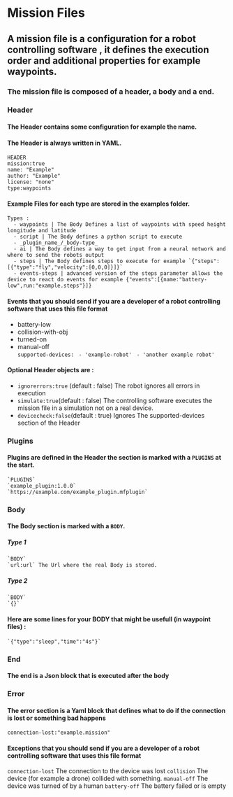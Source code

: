 # Mission Files
## A mission file is a configuration for a robot controlling software , it defines the execution order and additional properties for example waypoints.
### The mission file is composed of a header, a body and a end.
  
  
### Header 
#### The Header contains some configuration for example the name.
#### The Header is always written in YAML.


   `HEADER`  
    `mission:true`       
    `name: "Example"`      
    `author: "Example"`     
    `license: "none"`     
    `type:waypoints`   
#### Example Files for each type are stored in the examples folder. 
    Types :     
      - waypoints | The Body Defines a list of waypoints with speed height longitude and latitude     
      - script | The Body defines a python script to execute
      - _plugin_name_/_body-type_    
      - ai | The Body defines a way to get input from a neural network and where to send the robots output
      - steps | The Body defines steps to execute for example `{"steps":[{"type":"fly","velocity":[0,0,0]}]}`
      - events-steps | advanced version of the steps parameter allows the device to react do events for example {"events":[{name:"battery-low",run:"example.steps"}]} 
#### Events that you should send if you are a developer of a robot controlling software that uses this file format
- battery-low
- collision-with-obj
- turned-on
- manual-off        
    `supported-devices:`
    ` - 'example-robot'`
    ` - 'another example robot'`
#### Optional Header objects are :
  - `ignorerrors:true` (default : false) The robot ignores all errors in execution
  - `simulate:true`(default : false)  The controlling software executes the mission file in a simulation not on a real device.
  - `devicecheck:false`(default : true) Ignores The supported-devices section of the Header
### Plugins
#### Plugins are defined in the Header the section is marked with a `PLUGINS` at the start.
    `PLUGINS`
    `example_plugin:1.0.0`
    `https://example.com/example_plugin.mfplugin`
### Body
#### The Body section is marked with a `BODY`.     
##### Type 1
    `BODY`     
    `url:url` The Url where the real Body is stored.     
##### Type 2
    `BODY`    
    `{}`       
#### Here are some lines for your BODY that might be usefull (in waypoint files) :
    `{"type":"sleep","time":"4s"}`
### End
#### The end is a Json block that is executed after the body
### Error
#### The error section is a Yaml block that defines what to do if the connection is lost or something bad happens
  `connection-lost:"example.mission"`
#### Exceptions that you should send if you are a developer of a robot controlling software that uses this file format
   `connection-lost` The connection to the device was lost
   `collision` The device (for example a drone) collided with something.
   `manual-off` The device was turned of by a human
   `battery-off` The battery failed or is empty

